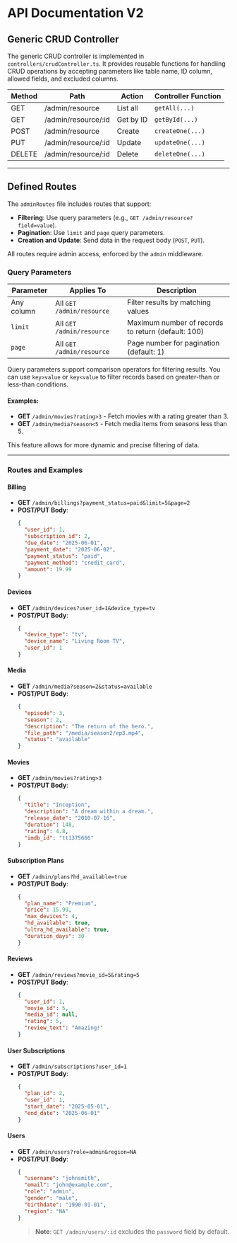 # API Documentation V2

## Generic CRUD Controller

The generic CRUD controller is implemented in `controllers/crudController.ts`. It provides reusable functions for handling CRUD operations by accepting parameters like table name, ID column, allowed fields, and excluded columns.

| Method | Path                | Action    | Controller Function |
| ------ | ------------------- | --------- | ------------------- |
| GET    | /admin/resource     | List all  | `getAll(...)`       |
| GET    | /admin/resource/:id | Get by ID | `getById(...)`      |
| POST   | /admin/resource     | Create    | `createOne(...)`    |
| PUT    | /admin/resource/:id | Update    | `updateOne(...)`    |
| DELETE | /admin/resource/:id | Delete    | `deleteOne(...)`    |

---

## Defined Routes

The `adminRoutes` file includes routes that support:

- **Filtering**: Use query parameters (e.g., `GET /admin/resource?field=value`).
- **Pagination**: Use `limit` and `page` query parameters.
- **Creation and Update**: Send data in the request body (`POST`, `PUT`).

All routes require admin access, enforced by the `admin` middleware.

### Query Parameters

| Parameter  | Applies To                | Description                                        |
| ---------- | ------------------------- | -------------------------------------------------- |
| Any column | All `GET /admin/resource` | Filter results by matching values                  |
| `limit`    | All `GET /admin/resource` | Maximum number of records to return (default: 100) |
| `page`     | All `GET /admin/resource` | Page number for pagination (default: 1)            |

Query parameters support comparison operators for filtering results. You can use `key>value` or `key<value` to filter records based on greater-than or less-than conditions.

#### Examples:

- **GET** `/admin/movies?rating>3` - Fetch movies with a rating greater than 3.
- **GET** `/admin/media?season<5` - Fetch media items from seasons less than 5.

This feature allows for more dynamic and precise filtering of data.

---

### Routes and Examples

#### Billing

- **GET** `/admin/billings?payment_status=paid&limit=5&page=2`
- **POST/PUT Body**:
  ```json
  {
    "user_id": 1,
    "subscription_id": 2,
    "due_date": "2025-06-01",
    "payment_date": "2025-06-02",
    "payment_status": "paid",
    "payment_method": "credit_card",
    "amount": 19.99
  }
  ```

#### Devices

- **GET** `/admin/devices?user_id=1&device_type=tv`
- **POST/PUT Body**:
  ```json
  {
    "device_type": "tv",
    "device_name": "Living Room TV",
    "user_id": 1
  }
  ```

#### Media

- **GET** `/admin/media?season=2&status=available`
- **POST/PUT Body**:
  ```json
  {
    "episode": 3,
    "season": 2,
    "description": "The return of the hero.",
    "file_path": "/media/season2/ep3.mp4",
    "status": "available"
  }
  ```

#### Movies

- **GET** `/admin/movies?rating>3`
- **POST/PUT Body**:
  ```json
  {
    "title": "Inception",
    "description": "A dream within a dream.",
    "release_date": "2010-07-16",
    "duration": 148,
    "rating": 4.8,
    "imdb_id": "tt1375666"
  }
  ```

#### Subscription Plans

- **GET** `/admin/plans?hd_available=true`
- **POST/PUT Body**:
  ```json
  {
    "plan_name": "Premium",
    "price": 15.99,
    "max_devices": 4,
    "hd_available": true,
    "ultra_hd_available": true,
    "duration_days": 30
  }
  ```

#### Reviews

- **GET** `/admin/reviews?movie_id=5&rating=5`
- **POST/PUT Body**:
  ```json
  {
    "user_id": 1,
    "movie_id": 5,
    "media_id": null,
    "rating": 5,
    "review_text": "Amazing!"
  }
  ```

#### User Subscriptions

- **GET** `/admin/subscriptions?user_id=1`
- **POST/PUT Body**:
  ```json
  {
    "plan_id": 2,
    "user_id": 1,
    "start_date": "2025-05-01",
    "end_date": "2025-06-01"
  }
  ```

#### Users

- **GET** `/admin/users?role=admin&region=NA`
- **POST/PUT Body**:
  ```json
  {
    "username": "johnsmith",
    "email": "john@example.com",
    "role": "admin",
    "gender": "male",
    "birthdate": "1990-01-01",
    "region": "NA"
  }
  ```
  > **Note**: `GET /admin/users/:id` excludes the `password` field by default.
